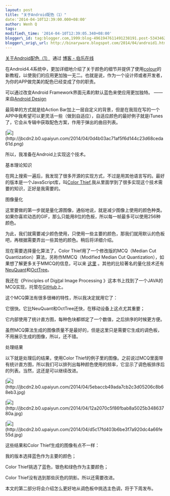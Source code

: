 ```yaml
--- 
layout: post 
title: "关于Android配色（1）" 
date:'2014-04-10T12:39:00.000+08:00' 
author: Wenh Q
tags:
modified\_time: '2014-04-10T12:39:05.340+08:00' 
blogger\_id: tag:blogger.com,1999:blog-4961947611491238191.post-5343462428434460967
blogger\_orig\_url: http://binaryware.blogspot.com/2014/04/android1.html
--- 
```

[关于Android配色（1）](http://blog.jobbole.com/64715/)  通过 [博客 -
伯乐在线](http://blog.jobbole.com/)





在Android4.4系统中，更加详细地介绍了关于颜色的细节并提供了使用[colour](http://developer.android.com/design/style/branding.html#color)的新教程，以使我们的应用更加独一无二。也就是说，作为一个设计师或者开发者，为你的APP做完美的配色已经变成了你的职责。



可以通过改变Android Framework界面元素的默认蓝色来使应用更加独特。
——来自[Android Design](http://developer.android.com/design/index.html)



最简单的方式就是给Action
Bar加上一层自定义的背景，但是在我现在写的一个APP中我希望可以更灵活一些（做到自适应），自适应颜色的最好例子就是iTunes了，它会从专辑中获取配色方案，作用于弹出的曲目列表。



[![](https://images-blogger-opensocial.googleusercontent.com/gadgets/proxy?url=http%3A%2F%2Fjbcdn2.b0.upaiyun.com%2F2014%2F04%2F0d4b03ac71af5f6d144c23d68ceda61d.png&container=blogger&gadget=a&rewriteMime=image%2F*)](http://jbcdn2.b0.upaiyun.com/2014/04/0d4b03ac71af5f6d144c23d68ceda61d.png)



所以，我准备在Android上实现这个技术。

基本理论知识



在网上搜索一遍后，我发现了很多开源的实现方式，不过是用其他语言写的。最好的版本是一个JavaScript库，叫[Color
Thief](http://lokeshdhakar.com/projects/color-thief/),我从里面学到了很多实现这个技术需要的知识，正好是我需要的。

图像量化



这里要做的第一步就是量化源图像，通俗地说，就是减少图像上使用的颜色种类。如果你喜欢动态的GIF，那么只能用8位的色板，所以每一帧最多可以使用256种颜色。



为此，我们就需要减少颜色使用，只使用一些主要的颜色，那我们就用默认的色板吧，再根据需要弄出一些其他的颜色。稍后将详细介绍。



现在需要选择量化算法了，Color Thief用了一个修改版的MCQ（Median Cut
Quantization）算法，另称作MMCQ（Modified Median Cut
Quantization），如果想了解更多关于MMCQ的信息，可以来
[这里](http://www.leptonica.com/color-quantization.html)
。其他的比较著名的量化技术还有[NeuQuant](http://members.ozemail.com.au/~dekker/NEUQUANT.HTML)和[OctTree](http://www.cubic.org/docs/octree.htm)。



我还在《Principles of Di[git](http://blog.jobbole.com/25775/)al Image
Processing
》这本书上找到了一个JAVA的MCQ实现，托管在[GitHub](https://github.com/biometrics/imagingbook/blob/master/src/color/MedianCutQuantizer.java)上。



这个MCQ算法有很多很棒的特性，所以我决定就用它了：

它很快。它比NeuQuant和OctTree还快，在移动设备上这点尤其重要；

它内部使用了统计直方图，每种色块都绑定了一个数值，之后排序的时候更方便。



虽然MCQ算法生成的图像质量不是最好的，但是这里只是需要它生成的调色板，不用展示生成的图像，所以，还不错。

处理结果



以下就是处理后的结果，使用Color
Thief的例子里的图像。之前说过MCQ里面带有统计直方图，所以我们可以排列出每种颜色使用的频率，它显示了调色板排序后的列表。当然，这还是可以继续改进。



[![](https://images-blogger-opensocial.googleusercontent.com/gadgets/proxy?url=http%3A%2F%2Fjbcdn2.b0.upaiyun.com%2F2014%2F04%2F5ebaccb49ada7cb2c3d05206c8b68eb3.jpg&container=blogger&gadget=a&rewriteMime=image%2F*)](http://jbcdn2.b0.upaiyun.com/2014/04/5ebaccb49ada7cb2c3d05206c8b68eb3.jpg)



[![](https://images-blogger-opensocial.googleusercontent.com/gadgets/proxy?url=http%3A%2F%2Fjbcdn2.b0.upaiyun.com%2F2014%2F04%2F12a2070c5f86fbab8a5025b34863780a.jpg&container=blogger&gadget=a&rewriteMime=image%2F*)](http://jbcdn2.b0.upaiyun.com/2014/04/12a2070c5f86fbab8a5025b34863780a.jpg)



[![](https://images-blogger-opensocial.googleusercontent.com/gadgets/proxy?url=http%3A%2F%2Fjbcdn2.b0.upaiyun.com%2F2014%2F04%2Fd5c17fd403b6be3f7a920dc4a66fe55d.jpg&container=blogger&gadget=a&rewriteMime=image%2F*)](http://jbcdn2.b0.upaiyun.com/2014/04/d5c17fd403b6be3f7a920dc4a66fe55d.jpg)



这些结果和Color Thief生成的图像有点不一样：

我的版本选择蓝色作为主要的颜色；

Color Thief挑选了蓝色，银色和绿色作为主要颜色；

Color Thief没有选到那些灰色的阴影。所以还需要改进。



本文的第二部分将会介绍怎么更好地从调色板中挑选主色调，将于下周发布。
